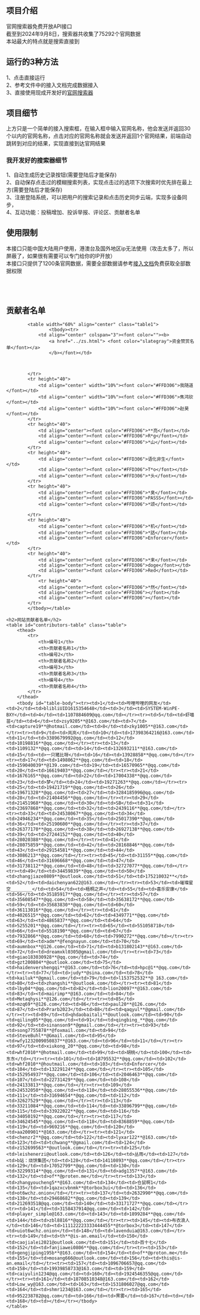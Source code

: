 <h2>项目介绍</h2>
官网搜索器免费开放API接口<br>
截至到2024年9月8日，搜索器共收集了75292个官网数据<br>
本站最大的特点就是搜索直接到<br>
<h2>运行的3种方法</h2>
1、点击直接运行<br>
2、参考文件中的接入文档完成数据接入<br>
3、直接使用现成开发好的<a href="https://gwssq.com/">官网搜索器</a><br>
<h2>项目细节</h2>
上方只是一个简单的接入搜索框，在输入框中输入官网名称，他会发送并返回30个以内的官网名称，点击对应的官网名称就会发送并返回1个官网结果，前端自动跳转到对应的结果，实现直接到达官网结果<br>
<h3>我开发好的搜索器细节</h3>
1、自动生成历史记录按钮(需要登陆后才能保存)<br>
2、自动保存点击过的模糊搜索列表，实现点击过的选项下次搜索时优先排在最上方(需要登陆后才能保存)<br>
3、注册登陆系统，可以把用户的搜索记录和点击历史同步云端，实现多设备同步，<br>
4、互动功能：投稿增加、投诉举报、评论区、贡献者名单<br>
<h2>使用限制</h2>
本接口只能中国大陆用户使用，港澳台及国外地区ip无法使用（攻击太多了，所以屏蔽了，如果很有需要可以专门给你的IP开放）<br>
本接口只提供了1200条官网数据，需要全部数据请参考<a href="https://gwssq.com/DHLhtml/api/api.html">接入文档</a>免费获取全部数据权限
<br><br><br><br>
<h2>贡献者名单</h2>
<body>

			<table width="60%" align="center" class="table1">
			    	<tbody><tr>
				<td align="center" colspan="3"><font color=""><b>
				    <a href="../zs.html"> <font color="slategray">资金赞赏名单</font></a>
				    </b></font></td>
				
				
				 
			</tr>
			<tr height="40">
				<td align="center" width="10%"><font color="#FFD306">我随道</font></td>
				<td align="center" width="10%"><font color="#FFD306">焦鸿钦</font></td>
				<td align="center" width="10%"><font color="#FFD306">赵昊</font></td>
			</tr>
			<tr height="40">
				<td align="center"><font color="#FFD306">**亮</font></td>
				<td align="center"><font color="#FFD306">R*g</font></td>
				<td align="center"><font color="#FFD306">*山</font></td>
			</tr>
			<tr height="40">
				<td align="center"><font color="#FFD306">语化非生</font></td>
				<td align="center"><font color="#FFD306">T*o</font></td>
				<td align="center"><font color="#FFD306">*头</font></td>
			</tr>
			<tr height="40">
				<td align="center"><font color="#FFD306">*臭</font></td>
				<td align="center"><font color="#FFD306">PASSS</font></td>
				<td align="center"><font color="#FFD306">*颂</font></td>
				
			</tr>
			<tr height="40">
				<td align="center"><font color="#FFD306">*机</font></td>
				<td align="center"><font color="#FFD306">*話</font></td>
				<td align="center"><font color="#FFD306">Enforcer</font></td>
			</tr>
			<tr height="40">
				<td align="center"><font color="#FFD306">*来</font></td>
				<td align="center"><font color="#FFD306">doge</font></td>
				<td align="center"><font color="#FFD306">Red</font></td>
			</tr>
				<tr height="40">
				<td align="center"><font color="#FFD306">*然</font></td>
				<td align="center"><font color="#FFD306"></font></td>
				<td align="center"><font color="#FFD306"></font></td>
			</tr>
			</tbody></table>
	
    <h2>网站贡献者名单</h2>
    <table id="contributors-table" class="table">
        <thead>
            <tr>
                <th>编号1</th>
                <th>贡献者名称1</th>
                <th>编号2</th>
                <th>贡献者名称2</th>
                <th>编号3</th>
                <th>贡献者名称3</th>
                <th>编号4</th>
                <th>贡献者名称4</th>
            </tr>
        </thead>
        <tbody id="table-body"><tr><td>1</td><td>哔哩哔哩的网友</td><td>2</td><td>blibliUID1615354648</td><td>3</td><td>SYSTEM-WinPE-BXY</td><td>4</td><td>1107884609@qq.com</td></tr><tr><td>5</td><td>虾喵苗</td><td>6</td><td>zsy9205**@163.com</td><td>7</td><td>capture19**@hotmail.com</td><td>8</td><td>zky1005**@163.com</td></tr><tr><td>9</td><td>岚岚</td><td>10</td><td>17398364216@163.com</td><td>11</td><td>3389679992@qq.com</td><td>12</td><td>10198816**@qq.com</td></tr><tr><td>13</td><td>1109132**@qq.com</td><td>14</td><td>132693211**@163.com</td><td>15</td><td>一只猪比呀</td><td>16</td><td>13928858**@qq.com</td></tr><tr><td>17</td><td>1498062**@qq.com</td><td>18</td><td>159040039**@139.com</td><td>19</td><td>16570965**@qq.com</td><td>20</td><td>16619403**@qq.com</td></tr><tr><td>21</td><td>1676165**@qq.com</td><td>22</td><td>17004338**@qq.com</td><td>23</td><td>梦</td><td>24</td><td>19271263**@qq.com</td></tr><tr><td>25</td><td>19421719**@qq.com</td><td>26</td><td>19671328**@qq.com</td><td>27</td><td>3284185996@qq.com</td><td>28</td><td>21404456**@qq.com</td></tr><tr><td>29</td><td>21451968**@qq.com</td><td>30</td><td>SB</td><td>31</td><td>23697868**@qq.com</td><td>32</td><td>2439116**@qq.com</td></tr><tr><td>33</td><td>24538067**@qq.com</td><td>34</td><td>24946234**@qq.com</td><td>35</td><td>25017390**@qq.com</td><td>36</td><td>25190600**@qq.com</td></tr><tr><td>37</td><td>26377170**@qq.com</td><td>38</td><td>26927138**@qq.com</td><td>39</td><td>27244152**@qq.com</td><td>40</td><td>28020388**@qq.com</td></tr><tr><td>41</td><td>28075859**@qq.com</td><td>42</td><td>28168846**@qq.com</td><td>43</td><td>29154581**@qq.com</td><td>44</td><td>3086213**@qq.com</td></tr><tr><td>45</td><td>31155**@qq.com</td><td>46</td><td>31696668**@qq.com</td><td>47</td><td>31738112**@qq.com</td><td>48</td><td>32727077**@qq.com</td></tr><tr><td>49</td><td>34459839**@qq.com</td><td>50</td><td>zhangjiaze0809**@outlook.com</td><td>51</td><td>175210032**</td><td>52</td><td>daichenyan622@163.com</td></tr><tr><td>53</td><td>璀璨星空________</td><td>54</td><td>梧桐之声</td><td>55</td><td>喜乐安康</td><td>56</td><td>35185917**@qq.com</td></tr><tr><td>57</td><td>35608547**@qq.com</td><td>58</td><td>35638172**@qq.com</td><td>59</td><td>35683830**@qq.com</td><td>60</td><td>36113016**@qq.com</td></tr><tr><td>61</td><td>4026515**@qq.com</td><td>62</td><td>4349771**@qq.com</td><td>63</td><td>4865837**@qq.com</td><td>64</td><td>5255201**@qq.com</td></tr><tr><td>65</td><td>551058718</td><td>66</td><td>5518190**@qq.com</td><td>67</td><td>7932866**@qq.com</td><td>68</td><td>7990272**@qq.com</td></tr><tr><td>69</td><td>adm**@fengnayun.com</td><td>70</td><td>aumnbox**@126.com</td><td>71</td><td>b131802143**@163.com</td><td>72</td><td>dreamxkl0305@gmail.com</td></tr><tr><td>73</td><td>giao183030928**@qq.com</td><td>74</td><td>gzt200804**@outlook.com</td><td>75</td><td>haidenvershengqi**@163.com</td><td>76</td><td>hpc@1**@qq.com</td></tr><tr><td>77</td><td>judy**@sina.com</td><td>78</td><td>kailuk**@gmail.com</td><td>79</td><td>l153752532**@ 163.com</td><td>80</td><td>zhangshi**@outlook.com</td></tr><tr><td>81</td><td>lby04**@qq.com</td><td>82</td><td>lion20097**@163.com</td><td>83</td><td>mairimp**@163.com</td><td>84</td><td>Metaqhysi**@126.com</td></tr><tr><td>85</td><td>mzq69**@126.com</td><td>86</td><td>paul20**@126.com</td><td>87</td><td>Prarb2023</td><td>88</td><td>qaqyul**@gmail.com</td></tr><tr><td>89</td><td>qhdaobaitali**@outlook.com</td><td>90</td><td>qiling05**@qq.com</td><td>91</td><td>qingbing_**@qq.com</td><td>92</td><td>sinanson9**@gmail.com</td></tr><tr><td>93</td><td>song7755878**@foxmail.com</td><td>94</td><td>SteveBuhl**@Gmail.com</td><td>95</td><td>wfy1232009050837**@163.com</td><td>96</td><td>11</td></tr><tr><td>97</td><td>xiukong_20**@qq.com</td><td>98</td><td>whf2010**@hotmail.com</td><td>99</td><td>胡桃</td><td>100</td><td>东东</td></tr><tr><td>101</td><td>18795532**@qq.com</td><td>102</td><td>whf2010**@houtmail.com</td><td>103</td><td>Enforcer</td><td>104</td><td>13229124**@qq.com</td></tr><tr><td>105</td><td>152954937**@qq.com</td><td>106</td><td>2046463**@qq.com</td><td>107</td><td>22731429**@qq.com</td><td>108</td><td>24133813**@qq.com</td></tr><tr><td>109</td><td>24532050**@qq.com</td><td>110</td><td>28055536**@qq.com</td><td>111</td><td>31694654**@qq.com</td><td>112</td><td>32627529**@qq.com</td></tr><tr><td>113</td><td>33211084**@qq.com</td><td>114</td><td>33896799**@qq.com</td><td>115</td><td>33922022**@qq.com</td><td>116</td><td>34050192**@qq.com</td></tr><tr><td>117</td><td>34624545**@qq.com</td><td>118</td><td>8368859**@qq.com</td><td>119</td><td>969216**@qq.com</td><td>120</td><td>aa200901**@163.com</td></tr><tr><td>121</td><td>chenzr2**@qq.com</td><td>122</td><td>lyxar122**@163.com</td><td>123</td><td>tchwang**@gmail.com</td><td>124</td><td>z152699563**@outlook.com</td></tr><tr><td>125</td><td>leishenerzi@outlook.com</td><td>126</td><td>丛雨</td><td>127</td><td>b站：烧饼集团</td><td>128</td><td>14110893**@qq.com</td></tr><tr><td>129</td><td>17052799**@qq.com</td><td>130</td><td>32299314**@qq.com</td><td>131</td><td>adg1357**@163.com</td><td>132</td><td>of**@proten.me</td></tr><tr><td>133</td><td>zhangyoucheng5**@163.com</td><td>134</td><td>仓鼠啊1</td><td>135</td><td>1qazxcvbnmk**@torbox3ui</td><td>136</td><td>ot6wchz.onion</td></tr><tr><td>137</td><td>2632990**@qq.com</td><td>138</td><td>29468682**@qq.com</td><td>139</td><td>212693518@qq.com</td><td>140</td><td>33171727**@qq.com</td></tr><tr><td>141</td><td>3158437914@qq.com</td><td>142</td><td>player_simple@163.com</td><td>143</td><td>1899284**@qq.com</td><td>144</td><td>zbl8816**@qq.com</td></tr><tr><td>145</td><td>布衣浪人</td><td>146</td><td>111122223333444455**@torbox3</td><td>147</td><td>uiot6wchz.onion</td><td>148</td><td>lavenduia@163.com</td></tr><tr><td>149</td><td>th**@is-an.email</td><td>150</td><td>caojialei2021@outlook.com</td><td>151</td><td>百十七</td><td>152</td><td>fanjiawei0806**@qq.com</td></tr><tr><td>153</td><td>gengjiping195b**@163.com</td><td>154</td><td>of**@proton.me</td><td>155</td><td>mosang666@outlook.com</td><td>156</td><td>this@is-an.email</td></tr><tr><td>157</td><td>1096706657@qq.com</td><td>158</td><td>19939858733@163.com</td><td>159</td><td>caiyulin1234@qq.com</td><td>160</td><td>1924546355@qq.com</td></tr><tr><td>161</td><td>18708510348@163.com</td><td>162</td><td>Low_wy@163.com</td><td>163</td><td>1531806027@qq.com</td><td>164</td><td>shmr1234@163.com</td></tr><tr><td>165</td><td>952238782@qq.com</td><td>166</td><td>霁雾</td><td>167</td><td></td><td>168</td><td></td></tr></tbody>
    </table>






</body>
